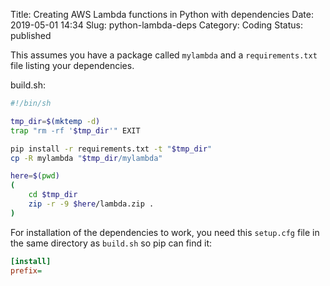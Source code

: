 Title: Creating AWS Lambda functions in Python with dependencies
Date: 2019-05-01 14:34
Slug: python-lambda-deps
Category: Coding
Status: published

This assumes you have a package called `mylambda` and a `requirements.txt` file listing your dependencies.

build.sh:

```sh
#!/bin/sh

tmp_dir=$(mktemp -d)
trap "rm -rf '$tmp_dir'" EXIT

pip install -r requirements.txt -t "$tmp_dir"
cp -R mylambda "$tmp_dir/mylambda"

here=$(pwd)
(
    cd $tmp_dir
    zip -r -9 $here/lambda.zip .
)
```

For installation of the dependencies to work, you need this `setup.cfg` file in the same directory as `build.sh` so pip can find it:

```ini
[install]
prefix=
```
